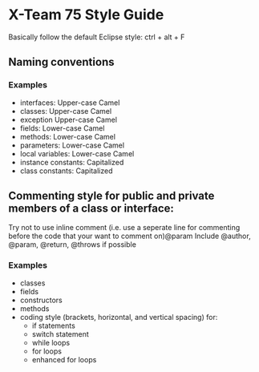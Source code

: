 # X-Team 75 Style Guide

Basically follow the default Eclipse style: ctrl + alt + F

## Naming conventions

### Examples
* interfaces: Upper-case Camel
* classes: Upper-case Camel
* exception Upper-case Camel
* fields: Lower-case Camel
* methods: Lower-case Camel
* parameters: Lower-case Camel
* local variables: Lower-case Camel
* instance constants: Capitalized
* class constants: Capitalized

## Commenting style for public and private members of a class or interface:

Try not to use inline comment (i.e. use a seperate line for commenting before the code that your want to comment on)@param
Include @author, @param, @return, @throws if possible

### Examples

* classes
* fields
* constructors
* methods
* coding style (brackets, horizontal, and vertical spacing) for:
  * if statements
  * switch statement
  * while loops
  * for loops
  * enhanced for loops
